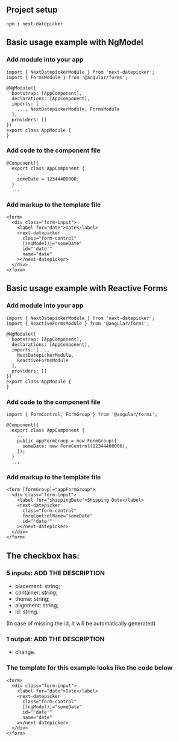 ## Project setup

```
npm i next-datepicker
```

## Basic usage example with NgModel

### Add module into your app

```
import { NextDatepickerModule } from 'next-datepicker';
import { FormsModule } from '@angular/forms';

@NgModule({
  bootstrap: [AppComponent],
  declarations: [AppComponent],
  imports: [
    ..., NextDatepickerModule, FormsModule
  ],
  providers: []
})
export class AppModule {
}

```

### Add code to the component file

```
@Component({
  export class AppComponent {
    ...
    someDate = 12344400000;
  }
  ...
```

### Add markup to the template file

```
<form>
  <div class="form-input">
    <label for="date">Date</label>
    <next-datepicker
      class="form-control"
      [(ngModel)]="someDate"
      id="'date'"
      name="date"
    ></next-datepicker>
  </div>
</form>
```

## Basic usage example with Reactive Forms

### Add module into your app

```
import { NextDatepickerModule } from 'next-datepicker';
import { ReactiveFormsModule } from '@angular/forms';

@NgModule({
  bootstrap: [AppComponent],
  declarations: [AppComponent],
  imports: [...,
    NextDatepickerModule,
    ReactiveFormsModule
  ],
  providers: []
})
export class AppModule {
}

```

### Add code to the component file

```
import { FormControl, FormGroup } from '@angular/forms';

@Component({
  export class AppComponent {
    ...
    public appFormGroup = new FormGroup({
      someDate: new FormControl(12344400000),
    });
  }
  ...
```

### Add markup to the template file

```
<form [formGroup]="appFormGroup">
  <div class="form-input">
    <label for="shippingDate">Shipping Date</label>
    <next-datepicker
      class="form-control"
      formControlName="someDate"
      id="'date'"
    ></next-datepicker>
  </div>
</form>
```

## The checkbox has:

### 5 inputs: ADD THE DESCRIPTION

- placement: string;
- container: string;
- theme: string;
- alignment: string;
- id: string.

(In case of missing the id, it will be automatically generated)

### 1 output: ADD THE DESCRIPTION

- change.

### The template for this example looks like the code below

```
<form>
  <div class="form-input">
    <label for="date">Date</label>
    <next-datepicker
      class="form-control"
      [(ngModel)]="someDate"
      id="'date'"
      name="date"
    ></next-datepicker>
  </div>
</form>
```
